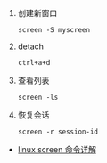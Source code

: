 
1. 创建新窗口

    `screen -S myscreen`

2. detach

    `ctrl+a+d`

3. 查看列表

    `screen -ls`

4. 恢复会话

    `screen -r session-id`


* [linux screen 命令详解](https://www.cnblogs.com/mchina/archive/2013/01/30/2880680.html)